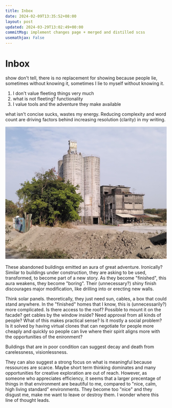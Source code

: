 ```yaml
---
title: Inbox
date: 2024-02-09T13:35:52+08:00
layout: post
updated: 2024-03-29T13:02:49+00:00
commitMsg: implement changes page + merged and distilled scss
usemathjax: False
---
```

# Inbox

show don't tell, there is no replacement for showing because people lie, sometimes without knowing it, sometimes I lie to myself without knowing it.

1. I don't value fleeting things very much
2. what is not fleeting? functionality
3. I value tools and the adventure they make available

what isn't concise sucks, wastes my energy. Reducing complexity and word count are driving factors behind increasing resolution (clarity) in my writing.

![](/assets/abandoned-building.jpg)

These abandoned buildings emitted an aura of great adventure. Ironically? Similar to buildings under construction, they are asking to be used, transformed, to become part of a new story. As they become "finished", this aura weakens, they become "boring". Their (unnecessary?) shiny finish discourages major modification, like drilling into or erecting new walls.

Think solar panels. theoretically, they just need sun, cables, a box that could stand anywhere. In the "finished" homes that I know, this is (unnecessarily?) more complicated. Is there access to the roof? Possible to mount it on the facade? get cables by the window inside? Need approval from all kinds of people? What of this makes practical sense? Is it mostly a social problem? Is it solved by having virtual clones that can negotiate for people more cheaply and quickly so people can live where their spirit aligns more with the opportunities of the enironment?

Buildings that are in poor condition can suggest decay and death from carelessness, visionlessness.

They can also suggest a strong focus on what is meaningful because ressources are scarce. Maybe short term thinking dominates and many opportunities for creative exploration are out of reach. However, as someone who appreciates efficiency, it seems that a larger precentage of things in that environment are beautiful to me, compared to "nice, calm, high living standard" environments. They become too "nice" and they disgust me, make me want to leave or destroy them. I wonder where this line of thought leads.